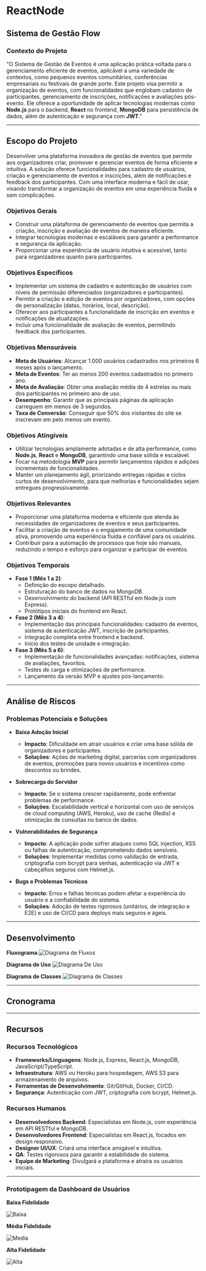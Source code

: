 # ReactNode

## **Sistema de Gestão Flow**

### **Contexto do Projeto**
"O Sistema de Gestão de Eventos é uma aplicação prática voltada para o gerenciamento eficiente de eventos, aplicável a uma variedade de contextos, como pequenos eventos comunitários, conferências empresariais ou festivais de grande porte. Este projeto visa permitir a organização de eventos, com funcionalidades que englobam cadastro de participantes, gerenciamento de inscrições, notificações e avaliações pós-evento. Ele oferece a oportunidade de aplicar tecnologias modernas como **Node.js** para o backend, **React** no frontend, **MongoDB** para persistência de dados, além de autenticação e segurança com **JWT**."

---

## **Escopo do Projeto**

Desenvilver uma plataforma inovadora de gestão de eventos que permite aos organizadores criar, promover e gerenciar eventos de forma eficiente e intuitiva. A solução oferece funcionalidades para cadastro de usuários, criação e gerenciamento de eventos e inscrições, além de notificações e feedback dos participantes. Com uma interface moderna e fácil de usar, visando transformar a organização de eventos em uma experiência fluida e sem complicações.

### **Objetivos Gerais**
- Construir uma plataforma de gerenciamento de eventos que permita a criação, inscrição e avaliação de eventos de maneira eficiente.
- Integrar tecnologias modernas e escaláveis para garantir a performance e segurança da aplicação.
- Proporcionar uma experiência de usuário intuitiva e acessível, tanto para organizadores quanto para participantes.

### **Objetivos Específicos**
- Implementar um sistema de cadastro e autenticação de usuários com níveis de permissão diferenciados (organizadores e participantes).
- Permitir a criação e edição de eventos por organizadores, com opções de personalização (datas, horários, local, descrição).
- Oferecer aos participantes a funcionalidade de inscrição em eventos e notificações de atualizações.
- Incluir uma funcionalidade de avaliação de eventos, permitindo feedback dos participantes.

### **Objetivos Mensuráveis**
- **Meta de Usuários**: Alcançar 1.000 usuários cadastrados nos primeiros 6 meses após o lançamento.
- **Meta de Eventos**: Ter ao menos 200 eventos cadastrados no primeiro ano.
- **Meta de Avaliação**: Obter uma avaliação média de 4 estrelas ou mais dos participantes no primeiro ano de uso.
- **Desempenho**: Garantir que as principais páginas da aplicação carreguem em menos de 3 segundos.
- **Taxa de Conversão**: Conseguir que 50% dos visitantes do site se inscrevam em pelo menos um evento.

### **Objetivos Atingíveis**
- Utilizar tecnologias amplamente adotadas e de alta performance, como **Node.js**, **React** e **MongoDB**, garantindo uma base sólida e escalável.
- Focar na metodologia **MVP** para permitir lançamentos rápidos e adições incrementais de funcionalidades.
- Manter um planejamento ágil, priorizando entregas rápidas e ciclos curtos de desenvolvimento, para que melhorias e funcionalidades sejam entregues progressivamente.

### **Objetivos Relevantes**
- Proporcionar uma plataforma moderna e eficiente que atenda às necessidades de organizadores de eventos e seus participantes.
- Facilitar a criação de eventos e o engajamento de uma comunidade ativa, promovendo uma experiência fluida e confiável para os usuários.
- Contribuir para a automação de processos que hoje são manuais, reduzindo o tempo e esforço para organizar e participar de eventos.

### **Objetivos Temporais**
- **Fase 1 (Mês 1 a 2)**: 
    - Definição do escopo detalhado.
    - Estruturação do banco de dados no MongoDB.
    - Desenvolvimento do backend (API RESTful em Node.js com Express).
    - Protótipos iniciais do frontend em React.
- **Fase 2 (Mês 3 a 4)**: 
    - Implementação das principais funcionalidades: cadastro de eventos, sistema de autenticação JWT, inscrição de participantes.
    - Integração completa entre frontend e backend.
    - Início dos testes de unidade e integração.
- **Fase 3 (Mês 5 a 6)**: 
    - Implementação de funcionalidades avançadas: notificações, sistema de avaliações, favoritos.
    - Testes de carga e otimizações de performance.
    - Lançamento da versão MVP e ajustes pós-lançamento.

---

## **Análise de Riscos**

### **Problemas Potenciais e Soluções**

- **Baixa Adoção Inicial**
    - **Impacto**: Dificuldade em atrair usuários e criar uma base sólida de organizadores e participantes.
    - **Soluções**: Ações de marketing digital, parcerias com organizadores de eventos, promoções para novos usuários e incentivos como descontos ou brindes.
  
- **Sobrecarga do Servidor**
    - **Impacto**: Se o sistema crescer rapidamente, pode enfrentar problemas de performance.
    - **Soluções**: Escalabilidade vertical e horizontal com uso de serviços de cloud computing (AWS, Heroku), uso de cache (Redis) e otimização de consultas no banco de dados.
  
- **Vulnerabilidades de Segurança**
    - **Impacto**: A aplicação pode sofrer ataques como SQL injection, XSS ou falhas de autenticação, comprometendo dados sensíveis.
    - **Soluções**: Implementar medidas como validação de entrada, criptografia com bcrypt para senhas, autenticação via JWT e cabeçalhos seguros com Helmet.js.
  
- **Bugs e Problemas Técnicos**
    - **Impacto**: Erros e falhas técnicas podem afetar a experiência do usuário e a confiabilidade do sistema.
    - **Soluções**: Adoção de testes rigorosos (unitários, de integração e E2E) e uso de CI/CD para deploys mais seguros e ágeis.

---

## **Desenvolvimento**


**Fluxograma**
![Diagrama de Fluxos](img/Cap.PNG)

**Diagrama de Uso**
![Diagrama De Uso](img/diauso.PNG)

**Diagrama de Classes**
![Diagrama de Classes](img/diaclasse.PNG)

---

## **Cronograma**


---

## **Recursos**

### **Recursos Tecnológicos**
- **Frameworks/Linguagens**: Node.js, Express, React.js, MongoDB, JavaScript/TypeScript.
- **Infraestrutura**: AWS ou Heroku para hospedagem, AWS S3 para armazenamento de arquivos.
- **Ferramentas de Desenvolvimento**: Git/GitHub, Docker, CI/CD.
- **Segurança**: Autenticação com JWT, criptografia com bcrypt, Helmet.js.

### **Recursos Humanos**
- **Desenvolvedores Backend**: Especialistas em Node.js, com experiência em API RESTful e MongoDB.
- **Desenvolvedores Frontend**: Especialistas em React.js, focados em design responsivo.
- **Designer UI/UX**: Criará uma interface amigável e intuitiva.
- **QA**: Testes rigorosos para garantir a estabilidade do sistema.
- **Equipe de Marketing**: Divulgará a plataforma e atraíra os usuários iniciais.

---

### **Prototipagem da Dashboard de Usuários**


**Baixa Fidelidade**

![Baixa](img/FlowBaixa.png)

**Média Fidelidade**

![Media](img/FlowMedia.png)

**Alta Fidelidade**

![Alta](img/FlowAlta.png)


